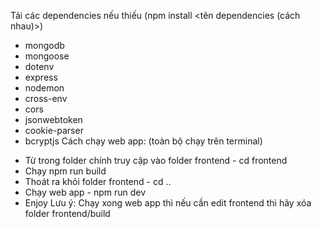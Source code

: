 Tải các dependencies nếu thiếu (npm install <tên dependencies (cách nhau)>)
 - mongodb
 - mongoose
 - dotenv
 - express
 - nodemon
 - cross-env
 - cors
 - jsonwebtoken
 - cookie-parser
 - bcryptjs
Cách chạy web app: (toàn bộ chạy trên terminal)
 + Từ trong folder chính truy cập vào folder frontend - cd frontend
 + Chạy npm run build
 + Thoát ra khỏi folder frontend - cd ..
 + Chạy web app - npm run dev
 + Enjoy
Lưu ý: Chạy xong web app thì nếu cần edit frontend thì hãy xóa folder frontend/build